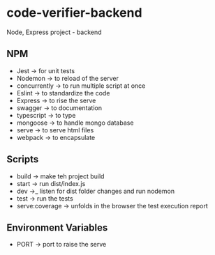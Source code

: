 # code-verifier-backend
Node, Express project - backend

## NPM
- Jest -> for unit tests
- Nodemon -> to reload of the server
- concurrently -> to run multiple script at once
- Eslint -> to standardize the code
- Express -> to rise the serve
- swagger -> to documentation
- typescript -> to type
- mongoose -> to handle mongo database
- serve -> to serve html files
- webpack -> to encapsulate

## Scripts
- build -> make teh project build
- start -> run dist/index.js
- dev ->_ listen for dist folder changes and run nodemon
- test -> run the tests
- serve:coverage -> unfolds in the browser the test execution report
  
## Environment Variables
- PORT -> port to raise the serve
